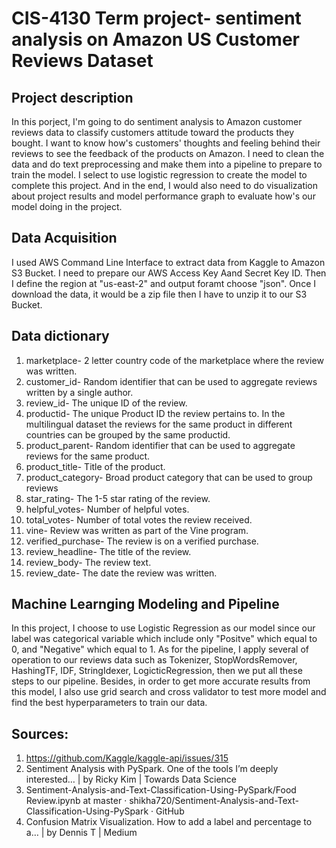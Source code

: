 # CIS-4130 Term project- sentiment analysis on Amazon US Customer Reviews Dataset
## Project description


In this porject, I'm going to do sentiment analysis to Amazon customer reviews data to classify customers attitude toward the products they bought. I want to know how's customers' thoughts and feeling behind their reviews to see the feedback of the products on Amazon. I need to clean the data and do text preprocessing and make them into a pipeline to prepare to train the model. I select to use logistic regression to create the model to complete this project. And in the end, I would also need to do visualization about project results and model performance graph to evaluate how's our model doing in the project. 

## Data Acquisition

I used AWS Command Line Interface to extract data from Kaggle to Amazon S3 Bucket. I need to prepare our AWS Access Key Aand Secret Key ID. Then I define the region at "us-east-2" and output foramt choose "json". Once I download the data, it would be a zip file then I have to unzip it to our S3 Bucket.


## Data dictionary

1. marketplace- 2 letter country code of the marketplace where the review was written.
2. customer_id- Random identifier that can be used to aggregate reviews written by a single author.
3. review_id- The unique ID of the review.
4. productid- The unique Product ID the review pertains to. In the multilingual dataset the reviews for the same product in different countries can be grouped by the same productid.
5. product_parent- Random identifier that can be used to aggregate reviews for the same product.
6. product_title- Title of the product.
7. product_category- Broad product category that can be used to group reviews
8. star_rating- The 1-5 star rating of the review.
9. helpful_votes- Number of helpful votes.
10. total_votes- Number of total votes the review received.
11. vine- Review was written as part of the Vine program.
12. verified_purchase- The review is on a verified purchase.
13. review_headline- The title of the review.
14. review_body- The review text.
15. review_date- The date the review was written.

## Machine Learnging Modeling and Pipeline

In this project, I choose to use Logistic Regression as our model since our label was categorical variable which include only "Positve" which equal to 0, and "Negative" which equal to 1. As for the pipeline, I apply several of operation to our reviews data such as Tokenizer, StopWordsRemover, HashingTF, IDF, StringIdexer, LogicticRegression, then we put all these steps to our pipeline. Besides, in order to get more accurate results from this model, I also use grid search and cross validator to test more model and find the best hyperparameters to train our data.



## Sources:
1.	https://github.com/Kaggle/kaggle-api/issues/315
2.	Sentiment Analysis with PySpark. One of the tools I’m deeply interested… | by Ricky Kim | Towards Data Science
3.	Sentiment-Analysis-and-Text-Classification-Using-PySpark/Food Review.ipynb at master · shikha720/Sentiment-Analysis-and-Text-Classification-Using-PySpark · GitHub
4.	Confusion Matrix Visualization. How to add a label and percentage to a… | by Dennis T | Medium

